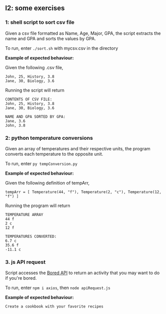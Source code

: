 ## l2: some exercises

### 1: shell script to sort csv file
Given a csv file formatted as Name, Age, Major, GPA, the script extracts the name and GPA and sorts the values by GPA.

To run, enter ``./sort.sh`` with mycsv.csv in the directory

**Example of expected behaviour:**

Given the following .csv file,
```
John, 25, History, 3.8
Jane, 30, Biology, 3.6
```
Running the script will return
```
CONTENTS OF CSV FILE:
John, 25, History, 3.8
Jane, 30, Biology, 3.6

NAME AND GPA SORTED BY GPA:
Jane, 3.6
John, 3.8
```

### 2: python temperature conversions
Given an array of temperatures and their respective units, the program converts each temperature to the opposite unit.

To run, enter ``py tempConversion.py`` 

**Example of expected behaviour:**

Given the following definition of tempArr,
```
tempArr = [ Temperature(44, "f"), Temperature(2, "c"), Temperature(12, "f") ]
```
Running the program will return
```
TEMPERATURE ARRAY
44 f
2 c
12 f

TEMPERATURES CONVERTED:
6.7 c
35.6 f
-11.1 c

```


### 3. js API request
Script accesses the [Bored API](https://www.boredapi.com/) to return an activity that you may want to do if you're bored.

To run, enter ``npm i axios``, then ``node apiRequest.js``

**Example of expected behaviour:**

```
Create a cookbook with your favorite recipes
```
